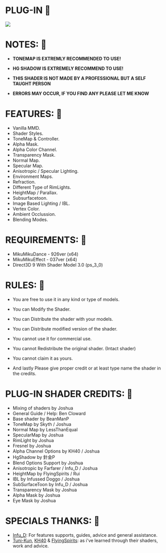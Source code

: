 # PLUG-IN 💙
![](https://media.discordapp.net/attachments/1161871806450376786/1204957523019431937/PDFTDX_Default_Miku_Shader_Release_2-8_Render.png?ex=65f24ea4&is=65dfd9a4&hm=dbbf00b67ef79092a9a9097d699b88f077ac3497a8470c0f490e92732d9fc92e&=&format=webp&quality=lossless&width=550&height=309)

# NOTES: 💙
- **TONEMAP IS EXTREMLY RECOMMENDED TO USE!**
﻿
- **HG SHADOW IS EXTREMELY RECOMMEND TO USE!**

- **THIS SHADER IS NOT MADE BY A PROFESSIONAL BUT A SELF TAUGHT PERSON**
﻿
- **ERRORS MAY OCCUR, IF YOU FIND ANY PLEASE LET ME KNOW**

# FEATURES: 💙
- Vanilla MMD.
- Shader Styles.
- ToneMap & Controller.
- Alpha Mask.
- Alpha Color Channel.
- Transparency Mask.
- Normal Map.
- Specular Map.
- Anisotropic / Specular Lighting.
- Environment Maps.
- Refraction.
- Different Type of RimLights.
- HeightMap / Parallax.
- Subsurfacetoon.
- Image Based Lighting / IBL.
- Vertex Color.
- Ambient Occlussion.
- Blending Modes.

# REQUIREMENTS: 💙
- MikuMikuDance - 926ver (x64)
- MikuMikuEffect - 037ver (x64)
- Direct3D 9 With Shader Model 3.0 (ps_3_0)

# RULES: 💙
- You are free to use it in any kind or type of models.
- You can Modify the Shader.
- You can Distribute the shader with your models.
- You can Distribute modified version of the shader. 
- You cannot use it for commercial use.
- You cannot Redistribute the original shader. (Intact shader)
- You cannot claim it as yours.

- And lastly Please give proper credit or at least type name the shader in the credits.

# PLUG-IN SHADER CREDITS: 💙
- Mixing of shaders by Joshua
- General Guide / Help: Ben Cloward
- Base shader by BeanManP
- ToneMap by Skyth / Joshua
- Normal Map by LessThanEqual
- SpecularMap by Joshua
- RimLight by Joshua
- Fresnel by Joshua
- Alpha Channel Options by KH40 / Joshua
- HgShadow by 針金P
- Blend Options Support by Joshua
- Anisotropic by Farfarer / Infu_D / Joshua
- HeightMap by FlyingSpirits / Rui
- IBL by Infussed Doggo / Joshua
- SubSurfaceToon by Infu_D / Joshua
- Transparency Mask by Joshua
- Alpha Mask by Joshua
- Eye Mask by Joshua

# SPECIALS THANKS: 💙
- [Infu_D](https://github.com/Infused-Doggo): For features supports, guides, advice and general assistance.
- [Tuni-Kun](https://www.deviantart.com/tuni-kun), [KH40](https://github.com/KH40-khoast40/) & [FlyingSpirits](https://github.com/FlyingSpirits): as i've learned through their shaders, work and advice.
